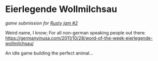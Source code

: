 # Eierlegende Wollmilchsau
_game submission for [Rusty jam #2](https://itch.io/jam/rusty-jam-2)_

Weird name, I know; For all non-german speaking people out there: https://germanyinusa.com/2011/10/28/word-of-the-week-eierlegende-wollmilchsau/

An idle game building the perfect animal...
